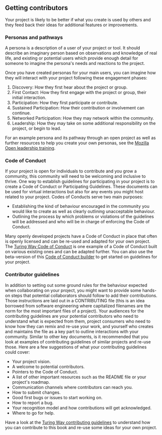 ## Getting contributors

Your project is likely to be better if what you create is used by others and they feed back their ideas for additional features or improvements.

### Personas and pathways 

A persona is a description of a user of your project or tool.
It should describe an imaginary person based on observations and knowledge of real life, and existing or potential users which provide enough detail for someone to imagine the persona's needs and reactions to the project.

Once you have created personas for your main users, you can imagine how they will interact with your project following these engagement phases: 

1. Discovery: How they first hear about the project or group.
2. First Contact: How they first engage with the project or group, their initial interaction.
3. Participation: How they first participate or contribute.
4. Sustained Participation: How their contribution or involvement can continue.
5. Networked Participation: How they may network within the community.
6. Leadership: How they may take on some additional responsibility on the project, or begin to lead.

For an example persona and its pathway through an open project as well as further resources to help you create your own personas, see the [Mozilla Open leadership training](https://mozilla.github.io/open-leadership-training-series/articles/building-communities-of-contributors/bring-on-contributors-using-personas-and-pathways/).

### Code of Conduct

If your project is open for individuals to contribute and you grow a community, this community will need to be welcoming and inclusive to thrive.
One way to establish guidelines for participating in your project is to create a Code of Conduct or Participating Guidelines. 
These documents can be used for virtual interactions but also for any events you might host related to your project.
Codes of Conducts serve two main purposes:
* Establishing the kind of behaviour encouraged in the community you would like to create as well as clearly outlining unacceptable behaviour.
* Outlining the process by which problems or violations of the guidelines will be addressed and who will be in charge of enforcing the Code of Conduct.

Many openly developed projects have a Code of Conduct in place that often is openly licensed and can be re-used and adapted for your own project. 
The [Turing Way Code of Conduct](https://github.com/alan-turing-institute/the-turing-way/blob/master/CODE_OF_CONDUCT.md) is one example of a Code of Conduct built on various existing ones and can be adapted further.
You can also use the beta-version of this [Code of Conduct builder](http://codeofconduct.io/) to get started on guidelines for your project.

### Contributor guidelines

In addition to setting out some ground rules for the behaviour expected when collaborating on your project, you might want to provide some hands-on steps that potential collaborators should follow to add their contributions.
Those instructions are laid out in a CONTRIBUTING file (this is an idea borrowed from software engineering where capitalized filenames are the norm for the most important files of a project).
Your audiences for the contributing guidelines are your potential contributors who need to understand what is expected from them, project consumers who need to know how they can remix and re-use your work, and yourself who creates and maintains the file as a key part to outline interactions with your community.
Similar to other key documents, is it recommended that you look at examples of contributing guidelines of similar projects and re-use those.
Here are a few suggestions of what your contributing guidelines could cover:
* Your project vision.
* A welcome to potential contributors.
* Pointers to the Code of Conduct.
* A list of other important resources such as the README file or your project's roadmap.
* Communication channels where contributors can reach you.
* How to submit changes.
* Good first bugs or issues to start working on.
* How to report a bug.
* Your recognition model and how contributions will get acknowledged.
* Where to go for help.

Have a look at the [Turing Way contributing guidelines](https://github.com/alan-turing-institute/the-turing-way/blob/master/CONTRIBUTING.md) to understand how you can contribute to this book and re-use some ideas for your own project.
